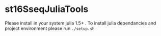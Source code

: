 # st16SseqJuliaTools
Please install in your system julia 1.5+ . 
To install julia dependancies and project environment please run `./setup.sh`
